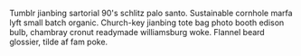 Tumblr jianbing sartorial 90's schlitz palo santo. Sustainable cornhole marfa lyft small batch organic. Church-key jianbing tote bag photo booth edison bulb, chambray cronut readymade williamsburg woke. Flannel beard glossier, tilde af fam poke.